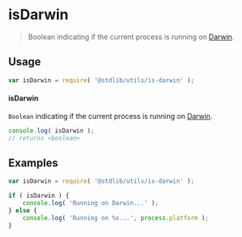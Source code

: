 # isDarwin

> Boolean indicating if the current process is running on [Darwin][darwin].


<section class="usage">

## Usage

``` javascript
var isDarwin = require( '@stdlib/utils/is-darwin' );
```

#### isDarwin

`Boolean` indicating if the current process is running on [Darwin][darwin].

``` javascript
console.log( isDarwin );
// returns <boolean>
```

</section>

<!-- /.usage -->


<section class="examples">

## Examples

``` javascript
var isDarwin = require( '@stdlib/utils/is-darwin' );

if ( isDarwin ) {
    console.log( 'Running on Darwin...' );
} else {
    console.log( 'Running on %s...', process.platform );
}
```

</section>

<!-- /.examples -->


<section class="links">

[darwin]: https://en.wikipedia.org/wiki/Darwin_%28operating_system%29

</section>

<!-- /.links -->
